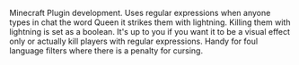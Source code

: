 Minecraft Plugin development. Uses regular expressions when anyone types in chat the word Queen it strikes them with lightning.
Killing them with lightning is set as a boolean.
It's up to you if you want it to be a visual effect only or actually kill players with regular expressions.
Handy for foul language filters where there is a penalty for cursing.
